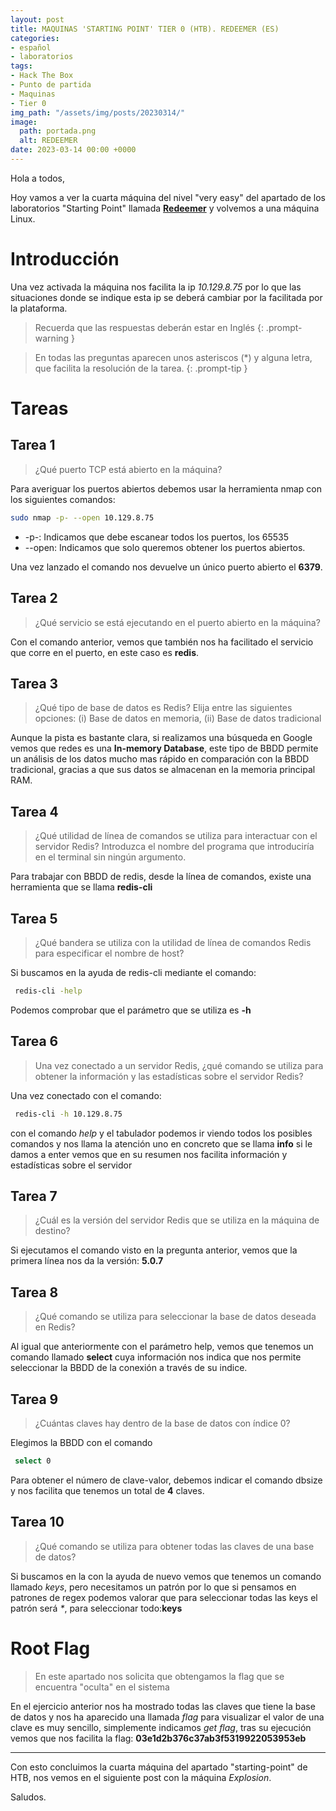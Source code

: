 ```yaml
---
layout: post
title: MAQUINAS 'STARTING POINT' TIER 0 (HTB). REDEEMER (ES)
categories:
- español
- laboratorios
tags:
- Hack The Box
- Punto de partida
- Maquinas
- Tier 0
img_path: "/assets/img/posts/20230314/"
image:
  path: portada.png
  alt: REDEEMER
date: 2023-03-14 00:00 +0000
---
```

Hola a todos,

Hoy vamos a ver la cuarta máquina del nivel "very easy" del apartado de los laboratorios "Starting Point" llamada [**Redeemer**](https://app.hackthebox.com/starting-point) y volvemos a una máquina Linux.

# Introducción

Una vez activada la máquina nos facilita la ip _10.129.8.75_ por lo que las situaciones donde se indique esta ip se deberá cambiar por la facilitada por la plataforma.

> Recuerda que las respuestas deberán estar en Inglés
{: .prompt-warning }

> En todas las preguntas aparecen unos asteriscos (*) y alguna letra, que facilita la resolución de la tarea.
{: .prompt-tip }

# Tareas

## Tarea 1

> ¿Qué puerto TCP está abierto en la máquina?

Para averiguar los puertos abiertos debemos usar la herramienta nmap con los siguientes comandos:

```bash
sudo nmap -p- --open 10.129.8.75
```

- -p-: Indicamos que debe escanear todos los puertos, los 65535
- --open: Indicamos que solo queremos obtener los puertos abiertos.

Una vez lanzado el comando nos devuelve un único puerto abierto el **6379**.

## Tarea 2

> ¿Qué servicio se está ejecutando en el puerto abierto en la máquina?

Con el comando anterior, vemos que también nos ha facilitado el servicio que corre en el puerto, en este caso es **redis**.


## Tarea 3

> ¿Qué tipo de base de datos es Redis? Elija entre las siguientes opciones: (i) Base de datos en memoria, (ii) Base de datos tradicional

Aunque la pista es bastante clara, si realizamos una búsqueda en Google vemos que redes es una **In-memory Database**, este tipo de BBDD permite un análisis de los datos mucho mas rápido en comparación con la BBDD tradicional, gracias a que sus datos se almacenan en la memoria principal RAM. 

## Tarea 4

> ¿Qué utilidad de línea de comandos se utiliza para interactuar con el servidor Redis? Introduzca el nombre del programa que introduciría en el terminal sin ningún argumento.

Para trabajar con BBDD de redis, desde la línea de comandos, existe una herramienta que se llama **redis-cli**

## Tarea 5

> ¿Qué bandera se utiliza con la utilidad de línea de comandos Redis para especificar el nombre de host?

Si buscamos en la ayuda de redis-cli mediante el comando:

```bash
 redis-cli -help
```

Podemos comprobar que el parámetro que se utiliza es **-h**


## Tarea 6

> Una vez conectado a un servidor Redis, ¿qué comando se utiliza para obtener la información y las estadísticas sobre el servidor Redis?

Una vez conectado con el comando:

```bash
 redis-cli -h 10.129.8.75
```

con el comando _help_ y el tabulador podemos ir viendo todos los posibles comandos y nos llama la atención uno en concreto que se llama **info** si le damos a enter vemos que en su resumen nos facilita información y estadísticas sobre el servidor


## Tarea 7

> ¿Cuál es la versión del servidor Redis que se utiliza en la máquina de destino?

Si ejecutamos el comando visto en la pregunta anterior, vemos que la primera línea nos da la versión: **5.0.7**

## Tarea 8

> ¿Qué comando se utiliza para seleccionar la base de datos deseada en Redis?

Al igual que anteriormente con el parámetro help, vemos que tenemos un comando llamado **select** cuya información nos indica que nos permite seleccionar la BBDD de la conexión a través de su indice.


## Tarea 9

> ¿Cuántas claves hay dentro de la base de datos con índice 0?

Elegimos la BBDD con el comando

```bash
 select 0
```
Para obtener el número de clave-valor, debemos indicar el comando dbsize y nos facilita que tenemos un total de **4** claves.

## Tarea 10

> ¿Qué comando se utiliza para obtener todas las claves de una base de datos?

Si buscamos en la con la ayuda de nuevo vemos que tenemos un comando llamado _keys_, pero necesitamos un patrón por lo que si pensamos en patrones de regex podemos valorar que para seleccionar todas las keys el patrón será _*_, para seleccionar todo:**keys**

# Root Flag

> En este apartado nos solicita que obtengamos la flag que se encuentra "oculta" en el sistema

En el ejercicio anterior nos ha mostrado todas las claves que tiene la base de datos y nos ha aparecido una llamada _flag_ para visualizar el valor de una clave es muy sencillo, simplemente indicamos _get flag_, tras su ejecución vemos que nos facilita la flag: **03e1d2b376c37ab3f5319922053953eb**

___

Con esto concluimos la cuarta máquina del apartado "starting-point" de HTB, nos vemos en el siguiente post con la máquina _Explosion_.

Saludos.

